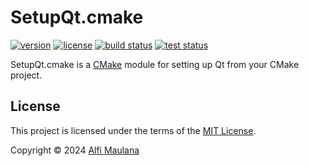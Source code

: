 # SetupQt.cmake

[![version](https://img.shields.io/github/v/release/threeal/setup-qt-cmake?style=flat-square)](https://github.com/threeal/setup-qt-cmake/releases)
[![license](https://img.shields.io/github/license/threeal/setup-qt-cmake?style=flat-square)](./LICENSE)
[![build status](https://img.shields.io/github/actions/workflow/status/threeal/setup-qt-cmake/build.yaml?branch=main&style=flat-square)](https://github.com/threeal/setup-qt-cmake/actions/workflows/build.yaml)
[![test status](https://img.shields.io/github/actions/workflow/status/threeal/setup-qt-cmake/test.yaml?branch=main&label=test&style=flat-square)](https://github.com/threeal/setup-qt-cmake/actions/workflows/test.yaml)

SetupQt.cmake is a [CMake](https://cmake.org/) module for setting up Qt from your CMake project.

## License

This project is licensed under the terms of the [MIT License](./LICENSE).

Copyright © 2024 [Alfi Maulana](https://github.com/threeal)
